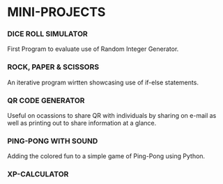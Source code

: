# MINI-PROJECTS
### DICE ROLL SIMULATOR
First Program to evaluate use of Random Integer Generator.
### ROCK, PAPER & SCISSORS
An iterative program wirtten showcasing use of if-else statements.
### QR CODE GENERATOR
Useful on ocassions to share QR with individuals by sharing on e-mail as well as printing out to share information at a glance.
### PING-PONG WITH SOUND
Adding the colored fun to a simple game of Ping-Pong using Python.
### XP-CALCULATOR 
